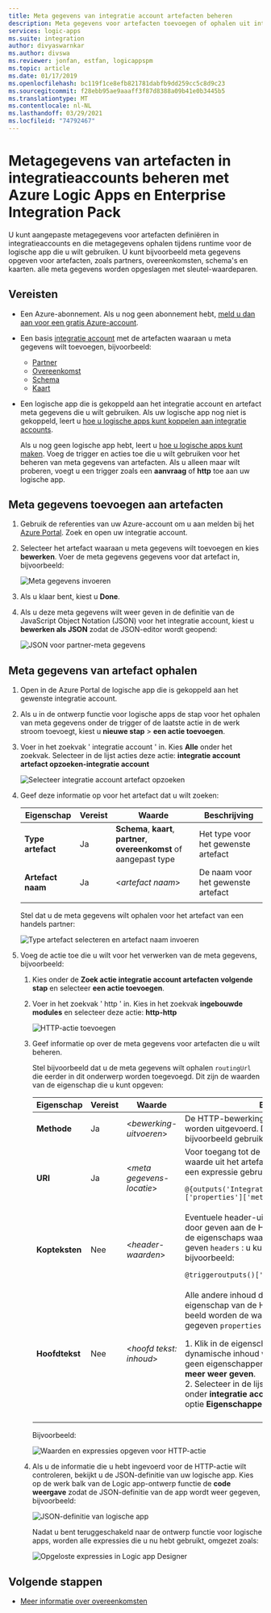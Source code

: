 ```yaml
---
title: Meta gegevens van integratie account artefacten beheren
description: Meta gegevens voor artefacten toevoegen of ophalen uit integratie accounts in Azure Logic Apps met Enterprise Integration Pack
services: logic-apps
ms.suite: integration
author: divyaswarnkar
ms.author: divswa
ms.reviewer: jonfan, estfan, logicappspm
ms.topic: article
ms.date: 01/17/2019
ms.openlocfilehash: bc119f1ce8efb821781dabfb9dd259cc5c8d9c23
ms.sourcegitcommit: f28ebb95ae9aaaff3f87d8388a09b41e0b3445b5
ms.translationtype: MT
ms.contentlocale: nl-NL
ms.lasthandoff: 03/29/2021
ms.locfileid: "74792467"
---
```

# <a name="manage-artifact-metadata-in-integration-accounts-with-azure-logic-apps-and-enterprise-integration-pack"></a>Metagegevens van artefacten in integratieaccounts beheren met Azure Logic Apps en Enterprise Integration Pack

U kunt aangepaste metagegevens voor artefacten definiëren in integratieaccounts en die metagegevens ophalen tijdens runtime voor de logische app die u wilt gebruiken. U kunt bijvoorbeeld meta gegevens opgeven voor artefacten, zoals partners, overeenkomsten, schema's en kaarten. alle meta gegevens worden opgeslagen met sleutel-waardeparen. 

## <a name="prerequisites"></a>Vereisten

* Een Azure-abonnement. Als u nog geen abonnement hebt, <a href="https://azure.microsoft.com/free/" target="_blank">meld u dan aan voor een gratis Azure-account</a>.

* Een basis [integratie account](../logic-apps/logic-apps-enterprise-integration-create-integration-account.md) met de artefacten waaraan u meta gegevens wilt toevoegen, bijvoorbeeld: 

  * [Partner](logic-apps-enterprise-integration-partners.md)
  * [Overeenkomst](logic-apps-enterprise-integration-agreements.md)
  * [Schema](logic-apps-enterprise-integration-schemas.md)
  * [Kaart](logic-apps-enterprise-integration-maps.md)

* Een logische app die is gekoppeld aan het integratie account en artefact meta gegevens die u wilt gebruiken. Als uw logische app nog niet is gekoppeld, leert u [hoe u logische apps kunt koppelen aan integratie accounts](logic-apps-enterprise-integration-create-integration-account.md#link-account). 

  Als u nog geen logische app hebt, leert u [hoe u logische apps kunt maken](../logic-apps/quickstart-create-first-logic-app-workflow.md). 
  Voeg de trigger en acties toe die u wilt gebruiken voor het beheren van meta gegevens van artefacten. Als u alleen maar wilt proberen, voegt u een trigger zoals een **aanvraag** of **http** toe aan uw logische app.

## <a name="add-metadata-to-artifacts"></a>Meta gegevens toevoegen aan artefacten

1. Gebruik de referenties van uw Azure-account om u aan melden bij het <a href="https://portal.azure.com" target="_blank">Azure Portal</a>. Zoek en open uw integratie account.

1. Selecteer het artefact waaraan u meta gegevens wilt toevoegen en kies **bewerken**. Voer de meta gegevens gegevens voor dat artefact in, bijvoorbeeld:

   ![Meta gegevens invoeren](media/logic-apps-enterprise-integration-metadata/add-partner-metadata.png)

1. Als u klaar bent, kiest u **Done**.

1. Als u deze meta gegevens wilt weer geven in de definitie van de JavaScript Object Notation (JSON) voor het integratie account, kiest u **bewerken als JSON** zodat de JSON-editor wordt geopend: 

   ![JSON voor partner-meta gegevens](media/logic-apps-enterprise-integration-metadata/partner-metadata.png)

## <a name="get-artifact-metadata"></a>Meta gegevens van artefact ophalen

1. Open in de Azure Portal de logische app die is gekoppeld aan het gewenste integratie account. 

1. Als u in de ontwerp functie voor logische apps de stap voor het ophalen van meta gegevens onder de trigger of de laatste actie in de werk stroom toevoegt, kiest u **nieuwe stap**  >  **een actie toevoegen**. 

1. Voer in het zoekvak ' integratie account ' in. Kies **Alle** onder het zoekvak. Selecteer in de lijst acties deze actie: **integratie account artefact opzoeken-integratie account**

   ![Selecteer integratie account artefact opzoeken](media/logic-apps-enterprise-integration-metadata/integration-account-artifact-lookup.png)

1. Geef deze informatie op voor het artefact dat u wilt zoeken:

   | Eigenschap | Vereist | Waarde | Beschrijving | 
   |----------|---------|-------|-------------| 
   | **Type artefact** | Ja | **Schema**, **kaart**, **partner**, **overeenkomst** of aangepast type | Het type voor het gewenste artefact | 
   | **Artefact naam** | Ja | <*artefact naam*> | De naam voor het gewenste artefact | 
   ||| 

   Stel dat u de meta gegevens wilt ophalen voor het artefact van een handels partner:

   ![Type artefact selecteren en artefact naam invoeren](media/logic-apps-enterprise-integration-metadata/artifact-lookup-information.png)

1. Voeg de actie toe die u wilt voor het verwerken van de meta gegevens, bijvoorbeeld:

   1. Kies onder de **Zoek actie integratie account artefacten** **volgende stap** en selecteer **een actie toevoegen**. 

   1. Voer in het zoekvak ' http ' in. Kies in het zoekvak **ingebouwde modules** en selecteer deze actie: **http-http**

      ![HTTP-actie toevoegen](media/logic-apps-enterprise-integration-metadata/http-action.png)

   1. Geef informatie op over de meta gegevens voor artefacten die u wilt beheren. 

      Stel bijvoorbeeld dat u de meta gegevens wilt ophalen `routingUrl` die eerder in dit onderwerp worden toegevoegd. Dit zijn de waarden van de eigenschap die u kunt opgeven: 

      | Eigenschap | Vereist | Waarde | Beschrijving | 
      |----------|----------|-------|-------------| 
      | **Methode** | Ja | <*bewerking-uitvoeren*> | De HTTP-bewerking die op het artefact moet worden uitgevoerd. Deze HTTP-actie maakt bijvoorbeeld gebruik van de **Get** -methode. | 
      | **URI** | Ja | <*meta gegevens-locatie*> | Voor toegang tot de `routingUrl` meta gegevens waarde uit het artefact dat u hebt opgehaald, kunt u een expressie gebruiken, bijvoorbeeld: <p>`@{outputs('Integration_Account_Artifact_Lookup')['properties']['metadata']['routingUrl']}` | 
      | **Kopteksten** | Nee | <*header-waarden*> | Eventuele header-uitvoer van de trigger die u wilt door geven aan de HTTP-actie. Als u bijvoorbeeld de eigenschaps waarde van de trigger wilt door geven `headers` : u kunt een expressie gebruiken, bijvoorbeeld: <p>`@triggeroutputs()['headers']` | 
      | **Hoofdtekst** | Nee | <*hoofd tekst: inhoud*> | Alle andere inhoud die u wilt door geven via de eigenschap van de HTTP-actie `body` . In dit voor beeld worden de waarden van het artefact door gegeven `properties` aan de HTTP-actie: <p>1. Klik in de eigenschap **Body** zodat de lijst met dynamische inhoud wordt weer gegeven. Als er geen eigenschappen worden weer gegeven, kiest u **meer weer geven**. <br>2. Selecteer in de lijst met dynamische inhoud onder **integratie account artefact opzoeken** de optie **Eigenschappen**. | 
      |||| 

      Bijvoorbeeld:

      ![Waarden en expressies opgeven voor HTTP-actie](media/logic-apps-enterprise-integration-metadata/add-http-action-values.png)

   1. Als u de informatie die u hebt ingevoerd voor de HTTP-actie wilt controleren, bekijkt u de JSON-definitie van uw logische app. Kies op de werk balk van de Logic app-ontwerp functie de **code weergave** zodat de JSON-definitie van de app wordt weer gegeven, bijvoorbeeld:

      ![JSON-definitie van logische app](media/logic-apps-enterprise-integration-metadata/finished-logic-app-definition.png)

      Nadat u bent teruggeschakeld naar de ontwerp functie voor logische apps, worden alle expressies die u nu hebt gebruikt, omgezet zoals:

      ![Opgeloste expressies in Logic app Designer](media/logic-apps-enterprise-integration-metadata/resolved-expressions.png)

## <a name="next-steps"></a>Volgende stappen

* [Meer informatie over overeenkomsten](logic-apps-enterprise-integration-agreements.md)
